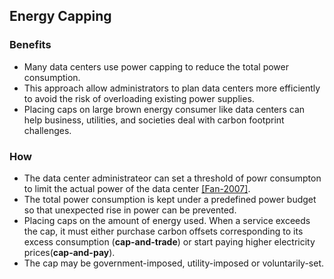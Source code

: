Energy Capping
----

### Benefits
- Many data centers use power capping to reduce the total power consumption. 
- This approach allow administrators to plan data centers more efficiently to avoid the risk of overloading existing power supplies. 
- Placing caps on large brown energy consumer like data centers can help business, utilities, and societies deal with carbon footprint challenges. 

### How
- The data center administrateor can set a threshold of powr consumpton to limit the actual power of the data center [[Fan-2007]](http://dl.acm.org/citation.cfm?id=1250665). 
- The total power consumption is kept under a predefined power budget so that unexpected rise in power can be prevented.
- Placing caps on the amount of energy used. When a service exceeds the cap, it must either purchase carbon offsets corresponding to its excess consumption (**cap-and-trade**) or start paying higher electricity prices(**cap-and-pay**). 
- The cap may be government-imposed, utility-imposed or voluntarily-set.







